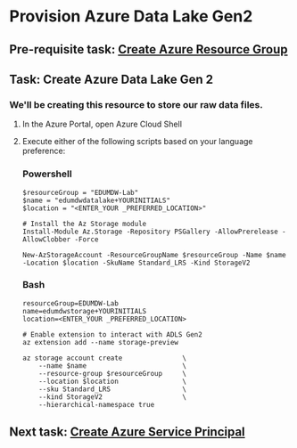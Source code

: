 # Provision Azure Data Lake Gen2

## Pre-requisite task: [Create Azure Resource Group](../azure-resource-group/create-resource-group.md)

## Task: Create Azure Data Lake Gen 2

### We'll be creating this resource to store our raw data files.

1. In the Azure Portal, open Azure Cloud Shell

1. Execute either of the following scripts based on your language preference:

    ### Powershell
    ```
    $resourceGroup = "EDUMDW-Lab"
    $name = "edumdwdatalake+YOURINITIALS"
    $location = "<ENTER_YOUR _PREFERRED_LOCATION>"

    # Install the Az Storage module
    Install-Module Az.Storage -Repository PSGallery -AllowPrerelease -AllowClobber -Force

    New-AzStorageAccount -ResourceGroupName $resourceGroup -Name $name -Location $location -SkuName Standard_LRS -Kind StorageV2 
    ```
    
    ### Bash
    ```
    resourceGroup=EDUMDW-Lab
    name=edumdwstorage+YOURINITIALS
    location=<ENTER_YOUR _PREFERRED_LOCATION>

    # Enable extension to interact with ADLS Gen2
    az extension add --name storage-preview

    az storage account create               \
        --name $name                        \
        --resource-group $resourceGroup     \
        --location $location                \
        --sku Standard_LRS                  \
        --kind StorageV2                    \
        --hierarchical-namespace true
    ```

## Next task: [Create Azure Service Principal](../azure-ad-service-principal/create-service-principal.md)
